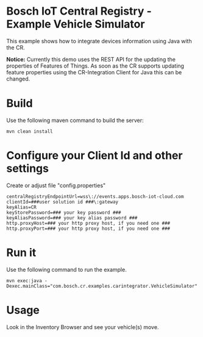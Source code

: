 # Bosch IoT Central Registry - Example Vehicle Simulator

This example shows how to integrate devices information using Java with the CR.

**Notice:** Currently this demo uses the REST API for the updating the properties of Features of Things.
As soon as the CR supports updating feature properties using the CR-Integration Client for Java this can be changed.

# Build

Use the following maven command to build the server:
```
mvn clean install
```

# Configure your Client Id and other settings

Create or adjust file "config.properties"

```
centralRegistryEndpointUrl=wss\://events.apps.bosch-iot-cloud.com
clientId=###user solution id ###\:gateway
keyAlias=CR
keyStorePassword=### your key password ###
keyAliasPassword=### your key alias password ###
http.proxyHost=### your http proxy host, if you need one ###
http.proxyPort=### your http proxy host, if you need one ###
```

# Run it

Use the following command to run the example.
```
mvn exec:java -Dexec.mainClass="com.bosch.cr.examples.carintegrator.VehicleSimulator"
```

# Usage

Look in the Inventory Browser and see your vehicle(s) move.
